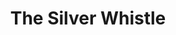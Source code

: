 ---
title: The Silver Whistle
year: 1950
opening_date: 1950-05-19
closing_date: 1950-05-27
layout: productions
featured_image: 
image_caption:
image_credit:
playbill: 
category: 
Theatre: Theatre Jacksonville
Venue: Little Theatre
cast:
  Detective Shay: Jack Harrell
  Emmet: E.L. Patton, Jr.
  Miss Hoadley: Edna Spindel
  Miss Tripp: Suzanne Pallister
  Mr. Beebe: Don Heebner
  Mr. Cherry: Richard Kaszner
  Mrs. Gross: Carolina Rawls
  Mrs. Hanmer: Jean Heebner
  Mrs. Sampler: Peggy Gift
  Oliver T. Erwenter: Paul Geisenhof
  Reverend Watson: James W. Reed
  The Bishop: Ray Winstead
crew:
  Director: Paul E. Geisenhof
  Light Controls: Natalie Clarke
  Make-up Assistant:
    - Jocelyn Brown
    - Eula Mae Snow
    - Helen List
    - Grace Miles
    - Cornelia Sheftall
    - Jewell Slappey
    - Laurel Barton
    - Barbara Bassett
    - Jay Harder
    - Franklin Adams
    - Hobson Blackmon
  Make-up Chairman: Jane Porter
  Properties Chairman: Margaret Lafferty
  Property Assistant: 
    - Edith Price
    - Vonnie Patton
  Scene construction:
    - Larry Zell
    - Bill Gibbs
    - Lee Schultz
    - Carl Fleming
    - Phyllis Fleming
    - L.J. Gift
    - Jim White
    - Dave Salter
    - Byron Parker
    - Natalie Clarke
    - Maudie LeBrun
  Set and Lighting Design: Duke LeBrun
  Set Art Work: Jim White
  Stage Manager:
    - Sue Miller
    - L.J. Gift
  Theatre-front Posters: Jim White
  Wardrobe Assistant:
    - Doris Leonard
    - June Stoy
    - Polly Clendenning
    - Karen O'Shaughnessy
    - Su Hawkins
  Wardrobe Coordinator: Jewett Ashley
orchestra:
external_links:
---